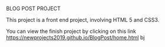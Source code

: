 BLOG POST PROJECT

This project is a front end project, involving HTML 5 and CSS3.

You can view the finish project by clicking on this link https://newprojects2019.github.io/BlogPost/home.html
bj
